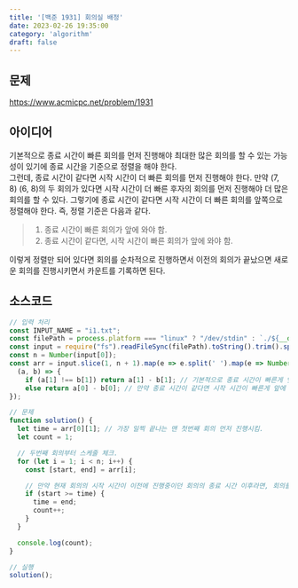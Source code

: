 ```yaml
---
title: '[백준 1931] 회의실 배정'
date: 2023-02-26 19:35:00
category: 'algorithm'
draft: false
---
```


## 문제
https://www.acmicpc.net/problem/1931

## 아이디어
기본적으로 종료 시간이 빠른 회의를 먼저 진행해야 최대한 많은 회의를 할 수 있는 가능성이 있기에 종료 시간을 기준으로 정렬을 해야 한다.  
그런데, 종료 시간이 같다면 시작 시간이 더 빠른 회의를 먼저 진행해야 한다. 만약 (7, 8) (6, 8)의 두 회의가 있다면 시작 시간이 더 빠른 후자의 회의를 먼저 진행해야 더 많은 회의를 할 수 있다. 그렇기에 종료 시간이 같다면 시작 시간이 더 빠른 회의를 앞쪽으로 정렬해야 한다. 즉, 정렬 기준은 다음과 같다.

> 1. 종료 시간이 빠른 회의가 앞에 와야 함.
> 2. 종료 시간이 같다면, 시작 시간이 빠른 회의가 앞에 와야 함.

이렇게 정렬만 되어 있다면 회의를 순차적으로 진행하면서 이전의 회의가 끝났으면 새로운 회의를 진행시키면서 카운트를 기록하면 된다.

## 소스코드
```js
// 입력 처리
const INPUT_NAME = "i1.txt";
const filePath = process.platform === "linux" ? "/dev/stdin" : `./${__dirname.split('\\').pop()}/${INPUT_NAME}`;
const input = require("fs").readFileSync(filePath).toString().trim().split("\n").map(item => item.trim());
const n = Number(input[0]);
const arr = input.slice(1, n + 1).map(e => e.split(' ').map(e => Number(e))).sort(
  (a, b) => {
    if (a[1] !== b[1]) return a[1] - b[1]; // 기본적으로 종료 시간이 빠른게 앞에 오도록 정렬함.
    else return a[0] - b[0]; // 만약 종료 시간이 같다면 시작 시간이 빠른게 앞에 오도록 정렬함.
});

// 문제
function solution() {
  let time = arr[0][1]; // 가장 일찍 끝나는 맨 첫번째 회의 먼저 진행시킴.
  let count = 1;

  // 두번째 회의부터 스케줄 체크.
  for (let i = 1; i < n; i++) {
    const [start, end] = arr[i];

    // 만약 현재 회의의 시작 시간이 이전에 진행중이던 회의의 종료 시간 이후라면, 회의를 진행할 수 있으므로 진행시킴.
    if (start >= time) {
      time = end;
      count++;
    }
  }

  console.log(count);
}

// 실행
solution();
```